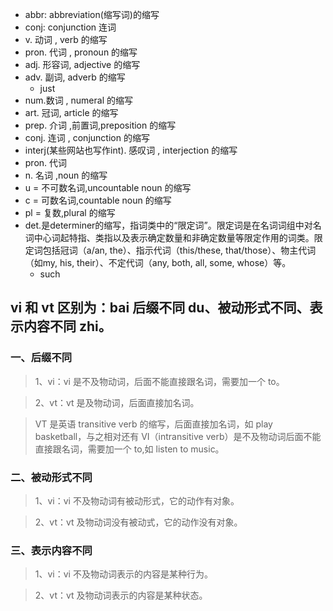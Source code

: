 -   abbr: abbreviation(缩写词)的缩写
-   conj: conjunction 连词
-   v. 动词 , verb 的缩写
-   pron. 代词 , pronoun 的缩写
-   adj. 形容词, adjective 的缩写
-   adv. 副词, adverb 的缩写
	- just
-   num.数词 , numeral 的缩写
-   art. 冠词, article 的缩写
-   prep. 介词 ,前置词,preposition 的缩写
-   conj. 连词 , conjunction 的缩写
-   interj(某些网站也写作int). 感叹词 , interjection 的缩写
-   pron. 代词
-   n. 名词 ,noun 的缩写
-   u = 不可数名词,uncountable noun 的缩写
-   c = 可数名词,countable noun 的缩写
-   pl = 复数,plural 的缩写
- det.是determiner的缩写，指词类中的“限定词”。限定词是在名词词组中对名词中心词起特指、类指以及表示确定数量和非确定数量等限定作用的词类。限定词包括冠词（a/an, the）、指示代词（this/these, that/those）、物主代词（如my, his, their）、不定代词（any, both, all, some, whose）等。
	- such

## vi 和 vt 区别为：bai 后缀不同 du、被动形式不同、表示内容不同 zhi。

### 一、后缀不同

> 1、vi：vi 是不及物动词，后面不能直接跟名词，需要加一个 to。

> 2、vt：vt 是及物动词，后面直接加名词。

> VT 是英语 transitive verb 的缩写，后面直接加名词，如 play basketball，与之相对还有 VI（intransitive verb）是不及物动词后面不能直接跟名词，需要加一个 to,如 listen to music。

### 二、被动形式不同

> 1、vi：vi 不及物动词有被动形式，它的动作有对象。

> 2、vt：vt 及物动词没有被动式，它的动作没有对象。

### 三、表示内容不同

> 1、vi：vi 不及物动词表示的内容是某种行为。

> 2、vt：vt 及物动词表示的内容是某种状态。


